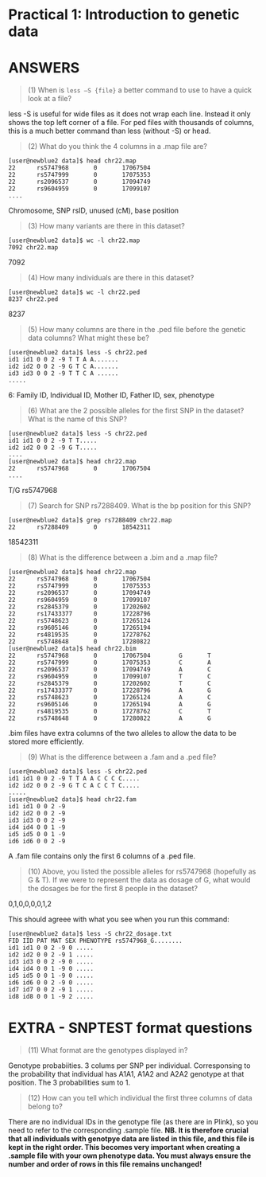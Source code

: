 # Practical 1: Introduction to genetic data 
# ANSWERS

> (1) When is `less –S {file}` a better command to use to have a quick look at a file?

less -S is useful for wide files as it does not wrap each line. 
Instead it only shows the top left corner of a file. 
For ped files with thousands of columns, this is a much better command than less (without -S) or head.


> (2) What do you think the 4 columns in a .map file are?

```
[user@newblue2 data]$ head chr22.map
22      rs5747968       0       17067504
22      rs5747999       0       17075353
22      rs2096537       0       17094749
22      rs9604959       0       17099107
....
```

Chromosome, SNP rsID, unused (cM), base position

> (3) How many variants are there in this dataset?

```
[user@newblue2 data]$ wc -l chr22.map
7092 chr22.map
```

7092

> (4) How many individuals are there in this dataset?

```
[user@newblue2 data]$ wc -l chr22.ped
8237 chr22.ped
```

8237

> (5) How many columns are there in the .ped file before the genetic data columns? What might these be?

```
[user@newblue2 data]$ less -S chr22.ped
id1 id1 0 0 2 -9 T T A A.......
id2 id2 0 0 2 -9 G T C A.......
id3 id3 0 0 2 -9 T T C A ......
.....
```

6: Family ID, Individual ID, Mother ID, Father ID, sex, phenotype

> (6) What are the 2 possible alleles for the first SNP in the dataset? What is the name of this SNP?

```
[user@newblue2 data]$ less -S chr22.ped
id1 id1 0 0 2 -9 T T.....
id2 id2 0 0 2 -9 G T.....
....
[user@newblue2 data]$ head chr22.map
22      rs5747968       0       17067504
....
```

T/G rs5747968

> (7) Search for SNP rs7288409. What is the bp position for this SNP?

```
[user@newblue2 data]$ grep rs7288409 chr22.map
22      rs7288409       0       18542311
```

18542311

> (8) What is the difference between a .bim and a .map file?

```
[user@newblue2 data]$ head chr22.map
22      rs5747968       0       17067504
22      rs5747999       0       17075353
22      rs2096537       0       17094749
22      rs9604959       0       17099107
22      rs2845379       0       17202602
22      rs17433377      0       17228796
22      rs5748623       0       17265124
22      rs9605146       0       17265194
22      rs4819535       0       17278762
22      rs5748648       0       17280822
[user@newblue2 data]$ head chr22.bim
22      rs5747968       0       17067504        G       T
22      rs5747999       0       17075353        C       A
22      rs2096537       0       17094749        A       C
22      rs9604959       0       17099107        T       C
22      rs2845379       0       17202602        T       C
22      rs17433377      0       17228796        A       G
22      rs5748623       0       17265124        A       C
22      rs9605146       0       17265194        A       G
22      rs4819535       0       17278762        C       T
22      rs5748648       0       17280822        A       G
```

.bim files have extra columns of the two alleles to allow the data to be stored more efficiently.

> (9) What is the difference between a .fam and a .ped file?

```
[user@newblue2 data]$ less -S chr22.ped
id1 id1 0 0 2 -9 T T A A C C C C.....
id2 id2 0 0 2 -9 G T C A C C T C.....
.....
[user@newblue2 data]$ head chr22.fam
id1 id1 0 0 2 -9
id2 id2 0 0 2 -9
id3 id3 0 0 2 -9
id4 id4 0 0 1 -9
id5 id5 0 0 1 -9
id6 id6 0 0 2 -9
```

A .fam file contains only the first 6 columns of a .ped file. 


> (10) Above, you listed the possible alleles for rs5747968 (hopefully as G & T). If we were to represent the data as dosage of G, what would the dosages be for the first 8 people in the dataset?

0,1,0,0,0,0,1,2

This should agreee with what you see when you run this command:

```
[user@newblue2 data]$ less -S chr22_dosage.txt
FID IID PAT MAT SEX PHENOTYPE rs5747968_G........
id1 id1 0 0 2 -9 0 .....
id2 id2 0 0 2 -9 1 .....
id3 id3 0 0 2 -9 0 .....
id4 id4 0 0 1 -9 0 .....
id5 id5 0 0 1 -9 0 .....
id6 id6 0 0 2 -9 0 .....
id7 id7 0 0 2 -9 1 .....
id8 id8 0 0 1 -9 2 .....
```


# EXTRA - SNPTEST format questions
> (11) What format are the genotypes displayed in?

Genotype probabiities. 3 colums per SNP per individual. Corresponsing to the probability that individual has A1A1, A1A2 and A2A2 genotype at that position. The 3 probabilities sum to 1.

> (12) How can you tell which individual the first three columns of data belong to?

There are no individual IDs in the genotype file (as there are in Plink), so you need to refer to the corresponding .sample file. **NB. It is therefore crucial that all individuals with genotpye data are listed in this file, and this file is kept in the right order. This becomes very important when creating a .sample file with your own phenotype data. You must always ensure the number and order of rows in this file remains unchanged!**


